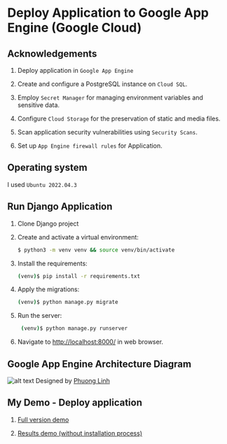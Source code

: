 # Deploy Application to Google App Engine (Google Cloud)

## Acknowledgements

1. Deploy application in `Google App Engine`

2. Create and configure a PostgreSQL instance on `Cloud SQL`.

3. Employ `Secret Manager` for managing environment variables and sensitive data.

4. Configure `Cloud Storage` for the preservation of static and media files.

5. Scan application security vulnerabilities using `Security Scans`.

6. Set up `App Engine firewall rules` for Application.

## Operating system

I used `Ubuntu 2022.04.3`

## Run Django Application

1. Clone Django project

2. Create and activate a virtual environment:

    ```sh
    $ python3 -m venv venv && source venv/bin/activate
    ```

3. Install the requirements:

    ```sh
    (venv)$ pip install -r requirements.txt
    ```

4. Apply the migrations:

    ```sh
    (venv)$ python manage.py migrate
    ```

5. Run the server:

   ```sh
    (venv)$ python manage.py runserver
    ```

 6. Navigate to [http://localhost:8000/](http://localhost:8000/) in web browser.

## Google App Engine Architecture Diagram
![alt text](ModelGAE.png)
Designed by [Phuong Linh](https://github.com/ptpl2602)

## My Demo - Deploy application

1. [Full version demo](https://drive.google.com/file/d/1XPSelk2VsdQ3uyk4D1B5ORSNQDvIJUJr/view?usp=sharing)

3. [Results demo (without installation process)](https://drive.google.com/file/d/1rRK3a8bwlTIZLxiO2zxNOHEhgSG9-Bwy/view?usp=sharing)

